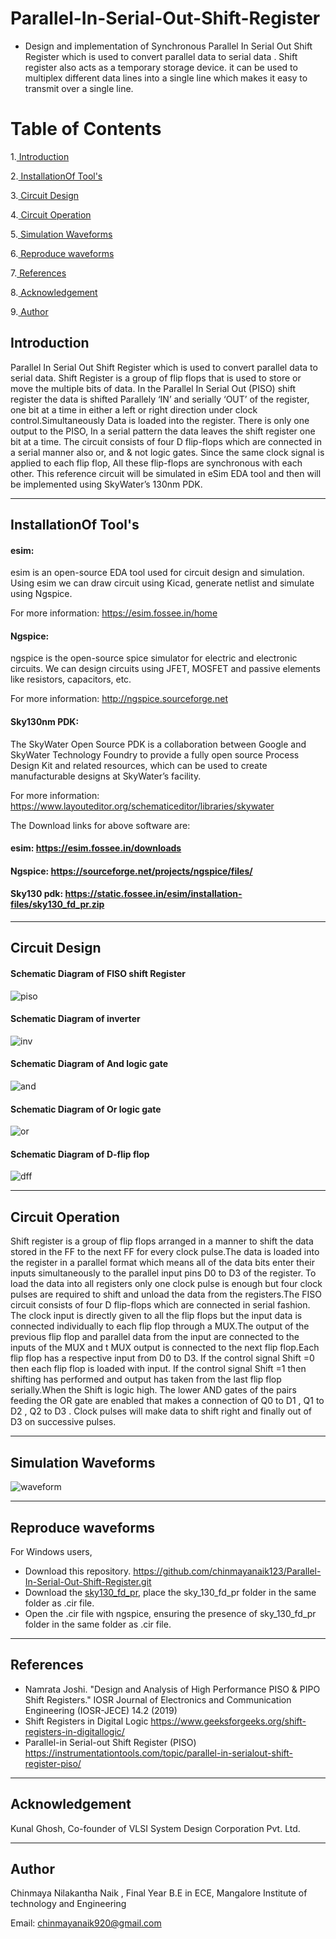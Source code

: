 

# Parallel-In-Serial-Out-Shift-Register
* Design and implementation of Synchronous Parallel In Serial Out Shift Register which is used to convert parallel data to serial data . Shift register also acts as a temporary storage device. it can be used to multiplex different data lines into a single line which makes it easy to transmit over a single line.

# Table of Contents

1.[ Introduction](#Introduction)

2.[ InstallationOf Tool's ](#InstallationOf-Tool's )

3.[ Circuit Design](#Circuit-Design)

4.[ Circuit Operation](#Circuit-Operation)
   
5.[ Simulation Waveforms](#Simulation-Waveforms)

6.[ Reproduce waveforms](#Reproduce-waveforms)

7.[ References](#References)

8.[ Acknowledgement](#Acknowledgement)

9.[ Author](#Author)

## Introduction
Parallel In Serial Out Shift Register which is used to convert parallel data to serial data. Shift Register is a group of flip flops that is used to store or move the multiple bits of data. In the Parallel In Serial Out (PISO) shift register the data is shifted Parallely ‘IN’ and serially ‘OUT’ of the register, one bit at a time in either a left or right direction under clock control.Simultaneously Data is loaded into the register. There is only one output to the PISO, In a serial pattern the data leaves the shift register one bit at a time. The circuit consists of four D flip-flops which are connected in a serial manner also or, and & not logic gates. Since the same clock signal is applied to each flip flop, All these flip-flops are synchronous with each other. This reference circuit will be simulated in eSim EDA tool and then will be implemented using SkyWater’s 130nm PDK.


***
## InstallationOf Tool's 

#### esim:
esim is an open-source EDA tool used for circuit design and simulation. Using esim we can draw circuit using Kicad, generate netlist and simulate using Ngspice.

For more information: <https://esim.fossee.in/home>

#### Ngspice:

ngspice is the open-source spice simulator for electric and electronic circuits. We can design circuits using JFET, MOSFET and passive elements like resistors, capacitors, etc.

For more information: <http://ngspice.sourceforge.net>

#### Sky130nm PDK:

The SkyWater Open Source PDK is a collaboration between Google and SkyWater Technology Foundry to provide a fully open source Process Design Kit and related resources, which can be used to create manufacturable designs at SkyWater’s facility. 

For more information: <https://www.layouteditor.org/schematiceditor/libraries/skywater>

The Download links for above software are:

#### esim: <https://esim.fossee.in/downloads>

#### Ngspice: <https://sourceforge.net/projects/ngspice/files/>

#### Sky130 pdk: <https://static.fossee.in/esim/installation-files/sky130_fd_pr.zip>

***
## Circuit Design

#### Schematic Diagram of FISO shift Register
![piso ](https://user-images.githubusercontent.com/67550103/153134866-392da811-84db-4f1e-bfc4-81c0c2d480c5.png)
#### Schematic Diagram of inverter
![inv](https://user-images.githubusercontent.com/67550103/153133705-80cf44ff-848a-448d-a6dd-ca42cf84bcb5.png)
#### Schematic Diagram of And logic gate
![and](https://user-images.githubusercontent.com/67550103/153133702-f8241e53-e737-49c9-9d69-c00158a35d89.png)
#### Schematic Diagram of Or logic gate
![or](https://user-images.githubusercontent.com/67550103/153133709-16dda94c-29d3-4dd9-9e94-46fa1d69bc1a.png)
#### Schematic Diagram of D-flip flop
![dff](https://user-images.githubusercontent.com/67550103/153133700-6bb16db5-29b5-47ee-a7a3-9c079d2e0c97.png)


***
## Circuit Operation
Shift register is a group of flip flops arranged in a manner to shift the data stored in the FF to the next FF for every clock pulse.The data is loaded into the register in a parallel format which means all of the data bits enter their inputs simultaneously to the parallel input pins D0 to D3 of the register. To load the data into all registers only one clock pulse is enough but four clock pulses are required to shift and unload the data from the registers.The FISO circuit consists of four D flip-flops which are connected in serial fashion. The clock input is directly given to all the flip flops but the input data is connected individually to each flip flop through a MUX.The output of the previous flip flop and parallel data from the input are connected to the inputs of the MUX and t MUX output is connected to the next flip flop.Each flip flop has a respective input from D0 to D3. If the control signal Shift =0 then each flip flop is loaded with input. If the control signal Shift =1 then shifting has performed and output has taken from the last flip flop serially.When the Shift is logic high. The lower AND gates of the pairs feeding the OR gate are enabled that makes a connection of Q0 to D1 , Q1 to D2 , Q2 to D3 . Clock pulses will make data to shift right and finally out of D3 on successive pulses.
***
## Simulation Waveforms
![waveform ](https://user-images.githubusercontent.com/67550103/153132397-1410e090-d453-492f-9405-de9a24f5f52b.jpg)

***
## Reproduce waveforms

For Windows users, 
- Download this repository.  https://github.com/chinmayanaik123/Parallel-In-Serial-Out-Shift-Register.git
- Download the [sky130_fd_pr](https://static.fossee.in/esim/installation-files/sky130_fd_pr.zip), place the sky_130_fd_pr folder in the same folder as .cir file.
- Open the .cir file with ngspice, ensuring the presence of sky_130_fd_pr folder in the same folder as .cir file.

***
## References

* Namrata Joshi. "Design and Analysis of High Performance PISO & PIPO Shift Registers." IOSR Journal of Electronics and Communication Engineering (IOSR-JECE) 14.2 (2019)
*  Shift Registers in Digital Logic https://www.geeksforgeeks.org/shift-registers-in-digitallogic/
* Parallel-in Serial-out Shift Register (PISO) https://instrumentationtools.com/topic/parallel-in-serialout-shift-register-piso/
***
## Acknowledgement

Kunal Ghosh, Co-founder of VLSI System Design Corporation Pvt. Ltd.
***
## Author

Chinmaya Nilakantha Naik , Final Year B.E in  ECE, Mangalore Institute of technology and Engineering

Email: chinmayanaik920@gmail.com
